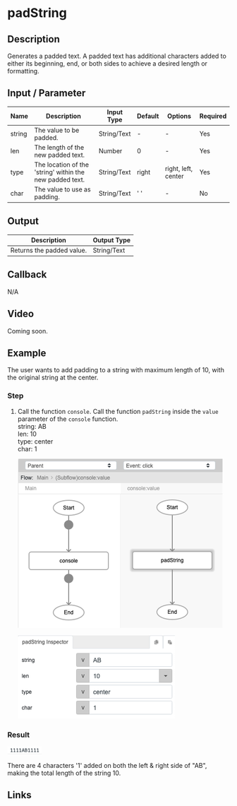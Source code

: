 # padString

## Description

Generates a padded text. A padded text has additional characters added to either its beginning, end, or both sides to achieve a desired length or formatting.

## Input / Parameter

| Name | Description | Input Type | Default | Options | Required |
| ------ | ------ | ------ | ------ | ------ | ------ |
| string | The value to be padded. | String/Text | - | - | Yes |
| len | The length of the new padded text. | Number | 0 | - | Yes |
| type | The location of the 'string' within the new padded text. | String/Text | right | right, left, center | Yes |
| char | The value to use as padding. | String/Text | ' ' | - | No |

## Output

| Description | Output Type |
| ------ | ------ |
| Returns the padded value. | String/Text |

## Callback

N/A

## Video

Coming soon.

## Example

The user wants to add padding to a string with maximum length of 10, with the original string at the center.
</br>

### Step

1. Call the function `console`. Call the function `padString` inside the `value` parameter of the `console` function.<br/>
    string: AB<br />
    len: 10<br />
    type: center<br />
    char: 1<br />

    ![](../padString/padString-step-1.png?raw=true)

    ![](../padString/padString-step-2.png?raw=true)

### Result

 ![](../padString/padString-result-1.png?raw=true)
 
 There are 4 characters '1' added on both the left & right side of "AB", making the total length of the string 10.



## Links